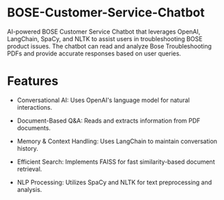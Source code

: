 # BOSE-Customer-Service-Chatbot
AI-powered BOSE Customer Service Chatbot that leverages OpenAI, LangChain, SpaCy, and NLTK to assist users in troubleshooting BOSE product issues. The chatbot can read and analyze Bose Troubleshooting PDFs and provide accurate responses based on user queries.

# Features

- Conversational AI: Uses OpenAI's language model for natural interactions.

- Document-Based Q&A: Reads and extracts information from PDF documents.

- Memory & Context Handling: Uses LangChain to maintain conversation history.

- Efficient Search: Implements FAISS for fast similarity-based document retrieval.

- NLP Processing: Utilizes SpaCy and NLTK for text preprocessing and analysis.
